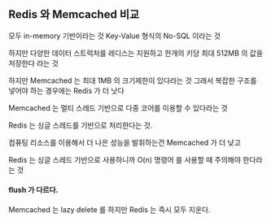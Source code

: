## Redis 와 Memcached 비교 

모두 in-memory 기반이라는 것 Key-Value 형식의 No-SQL 이라는 것

하지만 다양한 데이터 스트럭처를 레디스는 지원하고 한개의 키당 최대 512MB 의 값을 저장한다 라는 것 

하지만 Memcached 는 최대 1MB 의 크기제한이 있다라는 것 그래서 복잡한 구조를 넣어야 하는 경우에는 Redis 가 더 낫다
 
Memcached 는 멀티 스레드 기반으로 다중 코어를 이용할 수 있다라는 것 
 
Redis 는 싱글 스레드를 기반으로 처리한다는 것. 

컴퓨팅 리소스를 이용해서 더 나은 성능을 발휘하는건 Memcached 가 더 낮고  

Redis 는 싱글 스레드 기반으로 사용하니까 O(n) 명령어 를 사용할 때 주의해야 한다라는 것 


#### flush 가 다르다. 

Memcached 는 lazy delete 를 하지만 Redis 는 즉시 모두 지운다.